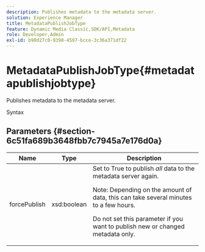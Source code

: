 ```yaml
---
description: Publishes metadata to the metadata server.
solution: Experience Manager
title: MetadataPublishJobType
feature: Dynamic Media Classic,SDK/API,Metadata
role: Developer,Admin
exl-id: b90d27c0-9398-4597-bcce-3c36a371df22
---
```

# MetadataPublishJobType{#metadatapublishjobtype}

Publishes metadata to the metadata server.

 Syntax 

## Parameters {#section-6c51fa689b3648fbb7c7945a7e176d0a}

<table id="table_23B5CFC5C3F946F9AFDB6A83A1AAB7AF"> 
 <thead> 
  <tr> 
   <th colname="col1" class="entry"> Name </th> 
   <th colname="col2" class="entry"> Type </th> 
   <th colname="col3" class="entry"> Description </th> 
  </tr> 
 </thead>
 <tbody> 
  <tr> 
   <td colname="col1"> <span class="codeph"> <span class="varname"> forcePublish</span> </span> </td> 
   <td colname="col2"> <span class="codeph"> xsd:boolean</span> </td> 
   <td colname="col3">Set to <span class="codeph"> True</span> to publish <i>all</i> data to the metadata server again. <p>Note:  Depending on the amount of data, this can take several minutes to a few hours. </p><p>Do not set this parameter if you want to publish new or changed metadata only. </p></td> 
  </tr> 
 </tbody> 
</table>
